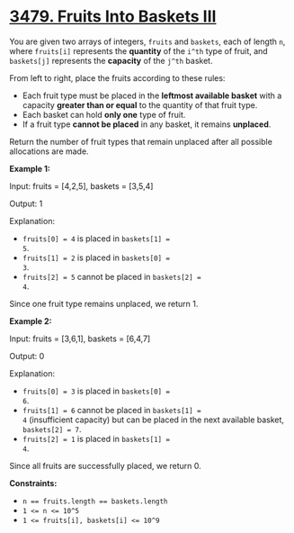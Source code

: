 # [3479. Fruits Into Baskets III](https://leetcode.com/problems/fruits-into-baskets-iii/description/?envType=daily-question&envId=2025-08-06)

You are given two arrays of integers, <code>fruits</code> and <code>baskets</code>, each of length <code>n</code>, where <code>fruits[i]</code> represents the **quantity** of the <code>i^th</code> type of fruit, and <code>baskets[j]</code> represents the **capacity** of the <code>j^th</code> basket.

From left to right, place the fruits according to these rules:

- Each fruit type must be placed in the **leftmost available basket** with a capacity **greater than or equal** to the quantity of that fruit type.
- Each basket can hold <b>only one</b> type of fruit.
- If a fruit type <b>cannot be placed</b> in any basket, it remains <b>unplaced</b>.

Return the number of fruit types that remain unplaced after all possible allocations are made.

**Example 1:**

<div class="example-block">
Input: fruits = [4,2,5], baskets = [3,5,4]

Output: 1

Explanation:

- <code>fruits[0] = 4</code> is placed in <code>baskets[1] = 5</code>.
- <code>fruits[1] = 2</code> is placed in <code>baskets[0] = 3</code>.
- <code>fruits[2] = 5</code> cannot be placed in <code>baskets[2] = 4</code>.

Since one fruit type remains unplaced, we return 1.

**Example 2:**

<div class="example-block">
Input: fruits = [3,6,1], baskets = [6,4,7]

Output: 0

Explanation:

- <code>fruits[0] = 3</code> is placed in <code>baskets[0] = 6</code>.
- <code>fruits[1] = 6</code> cannot be placed in <code>baskets[1] = 4</code> (insufficient capacity) but can be placed in the next available basket, <code>baskets[2] = 7</code>.
- <code>fruits[2] = 1</code> is placed in <code>baskets[1] = 4</code>.

Since all fruits are successfully placed, we return 0.

**Constraints:**

- <code>n == fruits.length == baskets.length</code>
- <code>1 <= n <= 10^5</code>
- <code>1 <= fruits[i], baskets[i] <= 10^9</code>
